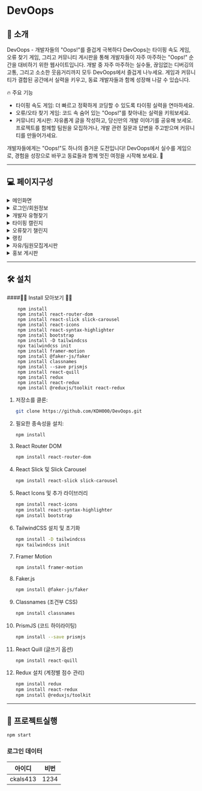 
# DevOops

## 🔅 소개
DevOops - 개발자들의 "Oops!"를 즐겁게 극복하다
DevOops는 타이핑 속도 게임, 오류 찾기 게임, 그리고 커뮤니티 게시판을 통해 개발자들이 자주 마주하는 "Oops!" 순간을 대비하기 위한 웹사이트입니다.
개발 중 자주 마주하는 실수들, 끊임없는 디버깅의 고통, 그리고 소소한 웃음거리까지 모두 DevOops에서 즐겁게 나누세요. 게임과 커뮤니티가 결합된 공간에서 실력을 키우고, 동료 개발자들과 함께 성장해 나갈 수 있습니다.

🔥 주요 기능
- 타이핑 속도 게임: 더 빠르고 정확하게 코딩할 수 있도록 타이핑 실력을 연마하세요.
- 오류/오타 찾기 게임: 코드 속 숨어 있는 "Oops!"를 찾아내는 실력을 키워보세요.
- 커뮤니티 게시판: 자유롭게 글을 작성하고, 당신만의 개발 이야기를 공유해 보세요. 프로젝트를 함께할 팀원을 모집하거나, 개발 관련 질문과 답변을 주고받으며 커뮤니티를 만들어가세요.

개발자들에게는 "Oops!"도 하나의 즐거운 도전입니다!
DevOops에서 실수를 게임으로, 경험을 성장으로 바꾸고 동료들과 함께 멋진 여정을 시작해 보세요. 🚀


---
<!-- 
## 🧾 목차 
- [소개](#소개)
- [페이지 구성](#페이지구성)
- [설치](#설치)
- [프로젝트 실행](#사용-방법)

--- -->


## 💻 페이지구성 
  <details>
    <summary> 메인화면</summary>
    <img src="https://github.com/user-attachments/assets/59dd073d-efff-4107-8d3b-41ba93599187" alt="메인" width="80%">
   
  </details>

  <details>
    <summary>로그인/회원정보</summary>
    <img src="https://github.com/user-attachments/assets/63b03fb0-5054-484b-b98b-a2e59a289a2f" alt="로그인화면" width="80%">
    <img src="https://github.com/user-attachments/assets/7d22c4f9-5cd2-41b9-9e1b-517706f0f471" alt="마이페이지" width="80%">
    <img src="https://github.com/user-attachments/assets/3f97f651-3267-4bb5-b045-d05071280ed6" alt="회원정보수정" width="80%">

  </details>
  <details>
    <summary>개발자 유형찾기</summary>
    <img src="https://github.com/user-attachments/assets/0867ef13-d096-46b6-a9cf-fd06fb3941a6" alt="유형테스트1" width="80%">
<img src="https://github.com/user-attachments/assets/830d2d3a-2ea1-4fe3-8dc3-ba3d991f3b80" alt="유형테스트2" width="80%">
<img src="https://github.com/user-attachments/assets/9b8057aa-1423-409b-b8b2-26fc5d0d26f5" alt="유형테스트3" width="80%">
    
  </details>
  
  <details>
    <summary>타이핑 캘린지</summary>
    <img src="https://github.com/user-attachments/assets/3a3822e0-4b6f-45a7-be04-f6edce0ef8d2" alt="타이핑챌린지" width="80%">
    
  </details>
  <details>
    <summary>오류찾기 챌린지</summary>
    <img src="https://github.com/user-attachments/assets/d728a84a-c9ce-481e-9927-b9e8b22a991d" alt="오류찾기챌린지" width="80%">

    
  </details>
  <details>
    <summary>랭킹</summary>
     
  <img src="https://github.com/user-attachments/assets/55adc89d-c5f3-4d80-ba7c-ddbad5bde661" alt="랭킹" width="80%">

  </details>
  <details>
    <summary>자유/팀원모집게시판</summary>
 <img src="https://github.com/user-attachments/assets/a2fa1154-7f71-4998-93ea-ccd9d8bf9d05" alt="글쓰기" width="80%">
  <img src="https://github.com/user-attachments/assets/47b7cd6b-6333-423e-b7c6-148790c62bd7" alt="팀원모집" width="80%">  
      
  <img src="https://github.com/user-attachments/assets/3767bf02-070b-4438-9325-f9b1e739eb12" alt="게시판" width="80%">
  <img src="https://github.com/user-attachments/assets/1bbfe784-1b4f-47aa-a9b2-ec3a7ae36002" alt="글보기" width="80%">

    
  </details>
   <details>
    <summary>홍보 게시판</summary>
    <img src="https://github.com/user-attachments/assets/4fe956fb-e868-40b4-ad40-0d748baf5cf1" alt="홍보게시판" width="80%">

  </details>










---

## 🛠️ 설치 

 
####🚨🚨 Install 모아보기 🚨🚨
```
    npm install
    npm install react-router-dom
    npm install react-slick slick-carousel
    npm install react-icons
    npm install react-syntax-highlighter
    npm install bootstrap
    npm install -D tailwindcss
    npx tailwindcss init     
    npm install framer-motion
    npm install @faker-js/faker
    npm install classnames
    npm install --save prismjs
    npm install react-quill
    npm install redux
    npm install react-redux
    npm install @reduxjs/toolkit react-redux
```

1. 저장소를 클론:
   ```bash
   git clone https://github.com/KDH000/DevOops.git
   ```
2. 필요한 종속성을 설치:
   ```bash
   npm install
   ```
3. React Router DOM
    ```bash
    npm install react-router-dom
    ```

4. React Slick 및 Slick Carousel
    ```bash
    npm install react-slick slick-carousel
    ```

5. React Icons 및 추가 라이브러리
    ```bash
    npm install react-icons
    npm install react-syntax-highlighter
    npm install bootstrap
    ```

6. TailwindCSS 설치 및 초기화
    ```bash
    npm install -D tailwindcss
    npx tailwindcss init
    ```

7.  Framer Motion
    ```bash
    npm install framer-motion
    ```

8. Faker.js
    ```bash
    npm install @faker-js/faker
    ```

9.  Classnames (조건부 CSS)
    ```bash
    npm install classnames
    ```

10. PrismJS (코드 하이라이팅)
    ```bash
    npm install --save prismjs
    ``` 

11.  React Quill (글쓰기 옵션)
     ```
     npm install react-quill
     ```

12. Redux 설치 (계정별 점수 관리)
    ```bash
    npm install redux
    npm install react-redux
    npm install @reduxjs/toolkit
    ```

---
##  📌 프로젝트실행 
``` 
npm start
```
### 로그인 데이터
| 아이디    | 비번  |
| ------------- | ----------- |
| ckals413  | 1234  |


